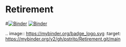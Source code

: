 # Retirement
#[![Binder](https://mybinder.org/badge_logo.svg)](https://mybinder.org/v2/gh/pstrito/Retirement.git/main)
[![Binder](https://mybinder.org/badge_logo.svg)](https://mybinder.org/v2/gh/pstrito/Retirement.git/main?urlpath=apps%2Fretirement_calculator.ipynb)

.. image:: https://mybinder.org/badge_logo.svg
 :target: https://mybinder.org/v2/gh/pstrito/Retirement.git/main
